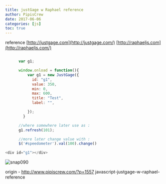 ```yaml
---
title: justGage w Raphael reference
author: PipisCrew
date: 2017-06-06
categories: [js]
toc: true
---
```


reference
[http://justgage.com](http://justgage.com/)
[http://raphaeljs.com](http://raphaeljs.com/)

```js

      var g1;

      window.onload = function(){
		  var g1 = new JustGage({
			id: "g1", 
			value: 350, 
			min: 0,
			max: 600,
			title: "Test",
			label: "",    

		  });
		}

      //where somewhere later use as :
      g1.refresh(101);

      //more later change value with :
      $('#speedometer').val(100).change()

<div id="g1"></div>
```

![](https://www.pipiscrew.com/wp-content/uploads/2014/10/snap090.png "snap090")

origin - http://www.pipiscrew.com/?p=1557 javascript-justgage-w-raphael-reference